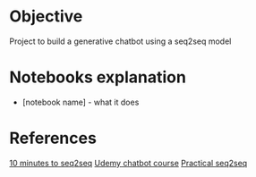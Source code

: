 # Objective

Project to build a generative chatbot using a seq2seq model

# Notebooks explanation

 - [notebook name] - what it does

# References

[10 minutes to seq2seq](https://blog.keras.io/a-ten-minute-introduction-to-sequence-to-sequence-learning-in-keras.html)
[Udemy chatbot course](https://www.udemy.com/chatbot/)
[Practical seq2seq](http://complx.me/2016-12-31-practical-seq2seq/)

